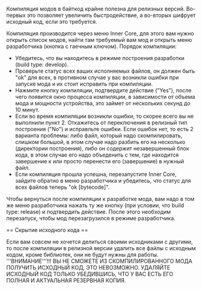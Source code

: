 Компиляция модов в байткод крайне полезна для релизных версий. Во-первых это позволяет увеличить быстродействие, а во-вторых шифрует исходный код, если это требуется.

Компиляция производится через меню Inner Core, для этого вам нужно открыть список модов, найти там требуемый вам мод и открыть меню разработчика (кнопка с гаечным ключом).
Порядок компиляции:

- Убедитесь, что вы находитесь в режиме построения разработки (build type: develop).
- Проверьте статус всех ваших исполняемых файлов, он должен быть "ok" для всех, в противном случае у вас возникли ошибки при запуске мода и их стоит исправить при компиляции.
- Нажмите кнопку компиляции, подтвердите действие ("Yes"), после чего появится окно процесса компиляции, в зависимости от объема мода и мощности устройства, это займет от нескольких секунд до 10 минут.
- Если во время компиляции возникли ошибки, то скорее всего вы не выполнили пункт 2. Откажитесь от переключения в релизный тип построения ("No") и исправльте ошибки. Если ошибок нет, то есть 2 варианта проблемы: либо файл, который надо скомпилировать, слишком большой, в этом случае надо разбить его на несколько (директории построения), либо он содержит незавершенный блок кода, в этом случае его надо объеденить с тем, где находится завершение к или просто перенести его (завершение) в нужный файл.
- Если компиляция прошла успешна, перезапустите Inner Core, зайдите обратно в меню разработчика и убедитесь, что статус для всех файлов теперь "ok [bytecode]".

Чтобы вернуться после компиляции к разработке мода, вам надо в том же меню разработчика нажать ту же кнопку (при условии, что build type: release) и подтвердить действие. После этого необходим перезапуск, чтобы мод перезагрузился в режиме разработчика.

== Скрытие исходного кода ==

Если вам совсем не хочется делиться своими исходниками с другими, то после компиляции в релизной версии удалить все файлы с исходным кодом, кроме библиотек, они не будут нужны для работы. '''ВНИМАНИЕ'''!!! ВЫ НЕ СМОЖЕТЕ ИЗ СКОМПИЛИРОВАННОГО МОДА ПОЛУЧИТЬ ИСХОДНЫЙ КОД, ЭТО НЕВОЗМОЖНО. УДАЛЯЙТЕ ИСХОДНЫЙ КОД ТОЛЬКО УБЕДИВШИСЬ, ЧТО У ВАС ЕСТЬ ЕГО ПОЛНАЯ И АКТУАЛЬНАЯ РЕЗЕРВНАЯ КОПИЯ.
